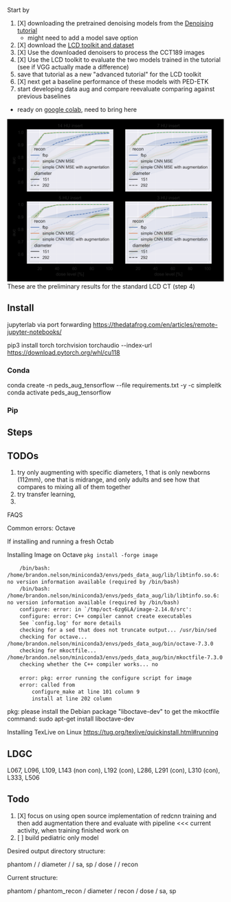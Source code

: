 Start by

1. [X] downloading the pretrained denoising models from the [Denoising tutorial](https://colab.research.google.com/drive/1N8V56eHEx3uIWIahBvRGAorszAziyAs7#scrollTo=FxrP4SiMdmUT)
    - might need to add a model save option
2. [X] download the [LCD toolkit and dataset](https://github.com/DIDSR/LCD_CT)
3. [X] Use the downloaded denoisers to process the CCT189 images
4. [X] Use the LCD toolkit to evaluate the two models trained in the tutorial (see if VGG actually made a difference)
5. save that tutorial as a new "advanced tutorial" for the LCD toolkit
6. [X] next get a baseline performance of these models with PED-ETK
7. start developing data aug and compare reevaluate comparing against previous baselines
 - ready on [google colab](https://colab.research.google.com/drive/1aYFFunBcIK2D98qPEmMVqO98uVWepziW#scrollTo=Zt9LBQdAHfYy), need to bring here

![Alt text](LCD_results.png)
These are the preliminary results for the standard LCD CT (step 4)

## Install 
jupyterlab via port forwarding
https://thedatafrog.com/en/articles/remote-jupyter-notebooks/

pip3 install torch torchvision torchaudio --index-url https://download.pytorch.org/whl/cu118

### Conda
conda create -n peds_aug_tensorflow --file requirements.txt -y -c simpleitk
conda activate peds_aug_tensorflow

### Pip


## Steps

## TODOs
1. try only augmenting with specific diameters, 1 that is only newborns (112mm), one that is midrange, and only adults and see how that compares to mixing all of them together
2. try transfer learning,
3. 
FAQS

Common errors:
Octave

If installing and running a fresh Octab

Installing Image on Octave `pkg install -forge image` 

```
    /bin/bash: /home/brandon.nelson/miniconda3/envs/peds_data_aug/lib/libtinfo.so.6: no version information available (required by /bin/bash)
    /bin/bash: /home/brandon.nelson/miniconda3/envs/peds_data_aug/lib/libtinfo.so.6: no version information available (required by /bin/bash)
    configure: error: in `/tmp/oct-6zg6LA/image-2.14.0/src':
    configure: error: C++ compiler cannot create executables
    See `config.log' for more details
    checking for a sed that does not truncate output... /usr/bin/sed
    checking for octave... /home/brandon.nelson/miniconda3/envs/peds_data_aug/bin/octave-7.3.0
    checking for mkoctfile... /home/brandon.nelson/miniconda3/envs/peds_data_aug/bin/mkoctfile-7.3.0
    checking whether the C++ compiler works... no

    error: pkg: error running the configure script for image
    error: called from
        configure_make at line 101 column 9
        install at line 202 column 
```

pkg: please install the Debian package "liboctave-dev" to get the mkoctfile command:
sudo apt-get install liboctave-dev

Installing TexLive on Linux
https://tug.org/texlive/quickinstall.html#running

## LDGC

L067, L096, L109, L143 (non con), L192 (con), L286, L291 (con), L310 (con), L333, L506 

## Todo

1. [X] focus on using open source implementation of redcnn training and then add augmentation there and evaluate with pipeline <<< current activity, when training finished work on
2. [ ] build pediatric only model

Desired output directory structure:

phantom /
        / diameter /
                    / sa, sp
                            / dose /
                                   / recon
                                  

Current structure:

phantom / 
        phantom_recon /
                       diameter /
                                  recon / 
                                         dose /
                                               sa, sp

